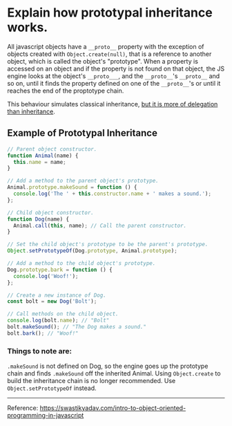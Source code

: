 # Explain how prototypal inheritance works.

All javascript objects have a `__proto__` property with the exception of objects created with `Object.create(null)`, that is a reference to another object, which is called the object's "prototype". When a property is accessed on an object and if the property is not found on that object, the JS engine looks at the object's `__proto___`, and the `__proto__`'s `__proto__` and so on, until it finds the property defined on one of the `__proto__`'s or until it reaches the end of the proptotype chain.

This behaviour simulates classical inheritance, [but it is more of delegation than inheritance](https://davidwalsh.name/javascript-objects).

## Example of Prototypal Inheritance
```js
// Parent object constructor.
function Animal(name) {
  this.name = name;
}

// Add a method to the parent object's prototype.
Animal.prototype.makeSound = function () {
  console.log('The ' + this.constructor.name + ' makes a sound.');
};

// Child object constructor.
function Dog(name) {
  Animal.call(this, name); // Call the parent constructor.
}

// Set the child object's prototype to be the parent's prototype.
Object.setPrototypeOf(Dog.prototype, Animal.prototype);

// Add a method to the child object's prototype.
Dog.prototype.bark = function () {
  console.log('Woof!');
};

// Create a new instance of Dog.
const bolt = new Dog('Bolt');

// Call methods on the child object.
console.log(bolt.name); // "Bolt"
bolt.makeSound(); // "The Dog makes a sound."
bolt.bark(); // "Woof!"

```

### Things to note are:
`.makeSound` is not defined on Dog, so the engine goes up the prototype chain and finds `.makeSound` off the inherited Animal.
Using `Object.create` to build the inheritance chain is no longer recommended. Use `Object.setPrototypeOf` instead.

----

Reference: https://swastikyadav.com/intro-to-object-oriented-programming-in-javascript
